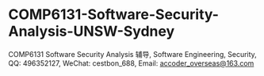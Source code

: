 # COMP6131-Software-Security-Analysis-UNSW-Sydney
COMP6131 Software Security Analysis 辅导, Software Engineering, Security, QQ: 496352127, WeChat: cestbon_688, Email: accoder_overseas@163.com
